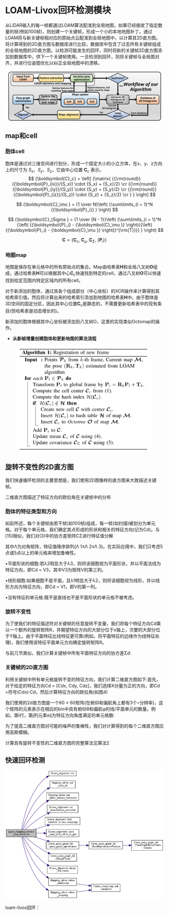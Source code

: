 # LOAM-Livox回环检测模块

从LiDAR输入的每一帧都通过LOAM算法配准到全局地图，如果已经接收了指定数量的帧(例如100帧)，则创建一个关键帧，形成一个小的本地地图补丁。通过LOAM将与新关键帧相对应的原始点云配准到全局地图中，以计算其2D直方图。将计算得到的2D直方图与数据库进行比较，数据库中包含了过去所有关键帧组成的全局地图的2D直方图，以检测可能发生的回环，同时将新的关键帧2D直方图添加到数据库中，供下一个关键帧使用。一旦检测到回环，则将关键帧与全局图对齐，并进行位姿图优化以纠正全局地图中的漂移。

<img src="assets/system_overview.png" alt="system_overview" style="zoom: 80%; display: block; margin-left: auto; margin-right: auto;" />

## map和cell

### 胞体cell

胞体是通过对三维空间进行划分，形成一个固定大小的小立方体，在x、y、z方向上的尺寸为 ${S_x}$、${S_y}$、${S_z}$，它由中心位置 ${\boldsymbol{C}_c}$ 表示。
$$
{\boldsymbol{C}_c} = \left[ {\matrix{
   {{\rm{round}}({\boldsymbol{P}_{ix}}/{S_x}) \cdot {S_x} + {S_x}/2}  \cr 
   {{\rm{round}}({\boldsymbol{P}_{iy}}/{S_y}) \cdot {S_y} + {S_y}/2}  \cr 
   {{\rm{round}}({\boldsymbol{P}_{iz}}/{S_z}) \cdot {S_z} + {S_z}/2}  \cr 
 } } \right]
$$

$$
{\boldsymbol{C}_\mu } = {1 \over N}\left( {\sum\limits_{i = 1}^N {{\boldsymbol{P}_i}} } \right)
$$

$$
{\boldsymbol{C}_\Sigma } = {1 \over {N - 1}}\left( {\sum\limits_{i = 1}^N {\left( {{\boldsymbol{P}_i} - {\boldsymbol{C}_\mu }} \right){{\left( {{\boldsymbol{P}_i} - {\boldsymbol{C}_\mu }} \right)}^{\rm{T}}}} } \right)
$$

$$
{\boldsymbol{C}} = \left\{ {{\boldsymbol{C}_c},{\ }
{\boldsymbol{C}_\mu },{\ }
{{\boldsymbol{C}}_\Sigma },{\ }
\left\{ {{{\boldsymbol{P}}_i}} \right\}} \right\}
$$



### 地图map

地图是保存在单元格中的所有原始点的集合。Map由哈希表**H**和全局八叉树**O**组成，通过哈希表**H**可以根据其中心${\boldsymbol{C}_c}$快速找到特定的cell，通过八叉树**O**可以快速找到给定范围内特定区域内的所有cell。

对于新添加的胞体，通过其各个组成部分（中心坐标）的XOR操作来计算得到其哈希索引值。然后将计算出来的哈希索引添加到地图的哈希表**H**中。由于胞体是3D空间的固定分区，因此其中心位置${\boldsymbol{C}_c}$是静态的，不需要更新哈希表中的现有条目(但哈希表是动态增长的)。

新添加的胞体根据其中心坐标被添加到八叉树O，这里的实现类似Octomap的操作。

- **从新帧增量创建胞体和更新地图的算法流程**

<img src="assets\algorithm1.png" style="zoom: 80%; display: block; margin-left: auto; margin-right: auto;" />

## 旋转不变性的2D直方图

我们快速循环检测的主要思想是，我们使用2D图像样的直方图来大致描述关键帧。

二维直方图描述了特征方向的欧拉角在关键帧中的分布

### 胞体的特征类型和方向



如前所述，每个关键帧由若干帧(如100帧)组成，每一帧(如扫描)被划分为单元格。对于每个单元格，我们确定其点形成的形状和相关的特征方向(记为Cd)。与[15]相似，我们对(3)中的协方差矩阵CΣ进行特征值分解



其中Λ为对角矩阵，特征值降序排列(Λ 1≥Λ 2≥Λ 3)。在实际应用中，我们只考虑5点或5点以上的单元格来增加鲁棒性。

•平面形状的细胞:若λ2明显大于λ3，则将该细胞视为平面形状，并以平面法线为特征方向，即Cd = V3，其中V3为矩阵V的第三列。

•线形细胞:如果细胞不是平面，且λ1明显大于λ2，则将该细胞视为线形，并以线形方向为特征方向，即Cd = V1，即V的第一列。

•没有特征的单元格:既不是直线也不是平面形状的单元格不被考虑。

### 旋转不变性

为了使我们的特征描述符对关键帧的任意旋转不变量，我们将每个特征方向Cd乘以一个额外的旋转矩阵R，并期望特征方向的大部分位于x轴上，次要的大部分位于Y轴上。由于平面特征比线特征更可靠(例如，将平面特征的边缘作为线特征处理)，我们使用该特征平面单元方向确定旋转矩阵R。

与前几节类似，我们计算关键帧中所有平面特征方向的协方差Σd:

### 关键帧的2D直方图

利用关键帧中所有单元格旋转不变的特征方向，我们计算二维直方图如下:首先，对于给定的特征方向Cd = [Cdx, Cdy, Cdz]，我们选择X分量为正的方向，即Cd =符号(Cdx)·Cd，然后计算特征方向的欧拉角(如图4)



我们使用的2d直方图是一个60 × 60矩阵(在俯仰和偏航角上都有3个◦分辨率)，这个矩阵的元素表示在相应的bin中具有俯仰θ和偏航φ的线/平面单元的数量。例如，第i行，第j列元素eij为特征方向角度满足的单元格数:



为了提高二维直方图对可能的噪声的鲁棒性，我们对计算得到的每个二维直方图应用高斯模糊。

计算具有旋转不变性的二维直方图的完整算法见算法2

## 快速回环检测





![image-20221007105626703](assets/image-20221007105626703.png)

loam-livox回环：